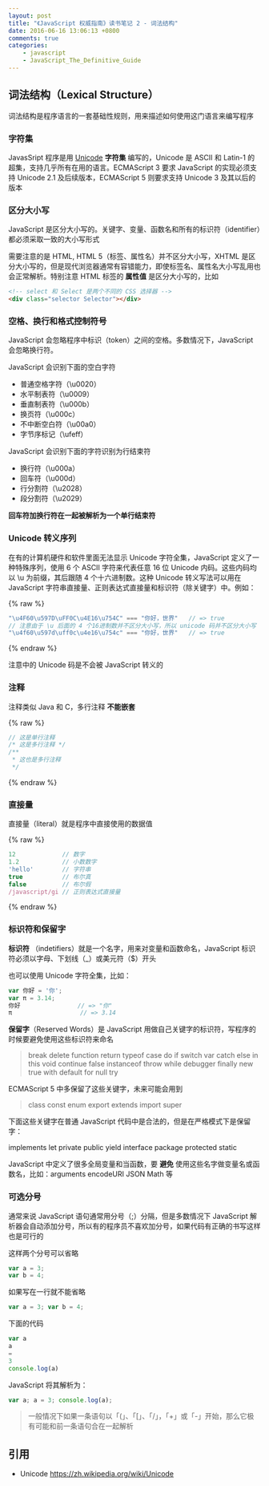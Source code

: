 ```yaml
---
layout: post
title: "《JavaScript 权威指南》读书笔记 2 - 词法结构"
date: 2016-06-16 13:06:13 +0800
comments: true
categories:
    - javascript
    - JavaScript_The_Definitive_Guide
---
```


## 词法结构（Lexical Structure）

词法结构是程序语言的一套基础性规则，用来描述如何使用这门语言来编写程序

<!--more-->

### 字符集

JavasSript 程序是用 [Unicode](https://zh.wikipedia.org/wiki/Unicode) __字符集__ 编写的，Unicode 是 ASCII 和 Latin-1 的超集，支持几乎所有在用的语言。ECMAScript 3 要求 JavaScript 的实现必须支持 Unicode 2.1 及后续版本，ECMAScript 5 则要求支持 Unicode 3 及其以后的版本

### 区分大小写

JavaScript 是区分大小写的。关键字、变量、函数名和所有的标识符（identifier）都必须采取一致的大小写形式

需要注意的是 HTML, HTML 5（标签、属性名）并不区分大小写，XHTML 是区分大小写的，但是现代浏览器通常有容错能力，即使标签名、属性名大小写乱用也会正常解析。特别注意 HTML 标签的 __属性值__ 是区分大小写的，比如

```html
<!-- select 和 Select 是两个不同的 CSS 选择器 -->
<div class="selector Selector"></div>
```

### 空格、换行和格式控制符号

JavaScript 会忽略程序中标识（token）之间的空格。多数情况下，JavaScript 会忽略换行符。

JavaScript 会识别下面的空白字符

* 普通空格字符（\u0020）
* 水平制表符（\u0009）
* 垂直制表符（\u000b）
* 换页符（\u000c）
* 不中断空白符（\u00a0）
* 字节序标记（\ufeff）

JavaScript 会识别下面的字符识别为行结束符

* 换行符（\u000a）
* 回车符（\u000d）
* 行分割符（\u2028）
* 段分割符（\u2029）

__回车符加换行符在一起被解析为一个单行结束符__

### Unicode 转义序列

在有的计算机硬件和软件里面无法显示 Unicode 字符全集，JavaScript 定义了一种特殊序列，使用 6 个 ASCII 字符来代表任意 16 位 Unicode 内码。这些内码均以 \u 为前缀，其后跟随 4 个十六进制数。这种 Unicode 转义写法可以用在 JavaScript 字符串直接量、正则表达式直接量和标识符（除关键字）中。例如：

{% raw %}
```javascript
"\u4F60\u597D\uFF0C\u4E16\u754C" === "你好，世界"   // => true
// 注意由于 \u 后面的 4 个16进制数并不区分大小写，所以 unicode 码并不区分大小写
"\u4f60\u597d\uff0c\u4e16\u754c" === "你好，世界"   // => true
```
{% endraw %}


注意中的 Unicode 码是不会被 JavaScript 转义的

### 注释

注释类似 Java 和 C，多行注释 __不能嵌套__

{% raw %}
```javascript
// 这是单行注释
/* 这是多行注释 */
/**
 * 这也是多行注释
 */
```
{% endraw %}

### 直接量

直接量（literal）就是程序中直接使用的数据值


{% raw %}
```javascript
12             // 数字
1.2            // 小数数字
'hello'        // 字符串
true           // 布尔真
false          // 布尔假
/javascript/gi // 正则表达式直接量
```
{% endraw %}

### 标识符和保留字

__标识符__ （indetifiers）就是一个名字，用来对变量和函数命名，JavaScript 标识符必须以字母、下划线（_）或美元符（$）开头

也可以使用 Unicode 字符全集，比如：

```javascript
var 你好 = '你';
var π = 3.14;
你好                // => "你"
π                   // => 3.14
```

__保留字__（Reserved Words）是 JavaScript 用做自己关键字的标识符，写程序的时候要避免使用这些标识符来命名

> break delete function return typeof case do if switch var catch else in this void continue false instanceof throw while debugger finally new true with default for null try

ECMAScript 5 中多保留了这些关键字，未来可能会用到

> class const enum export extends import super

下面这些关键字在普通 JavaScript 代码中是合法的，但是在严格模式下是保留字：

implements let private public yield interface package protected static

JavaScript 中定义了很多全局变量和当函数，要 __避免__ 使用这些名字做变量名或函数名，比如：arguments encodeURI JSON Math 等

### 可选分号

通常来说 JavaScript 语句通常用分号（;）分隔，但是多数情况下 JavaScript 解析器会自动添加分号，所以有的程序员不喜欢加分号，如果代码有正确的书写这样也是可行的

这样两个分号可以省略

```javascript
var a = 3;
var b = 4;
```

如果写在一行就不能省略

```javascript
var a = 3; var b = 4;
```

下面的代码

```javascript
var a
a
=
3
console.log(a)
```
JavaScript 将其解析为：

```javascript
var a; a = 3; console.log(a);
```

> 一般情况下如果一条语句以「(」、「[」、「/」，「+」或「-」开始，那么它极有可能和前一条语句合在一起解析

## 引用

* Unicode https://zh.wikipedia.org/wiki/Unicode
